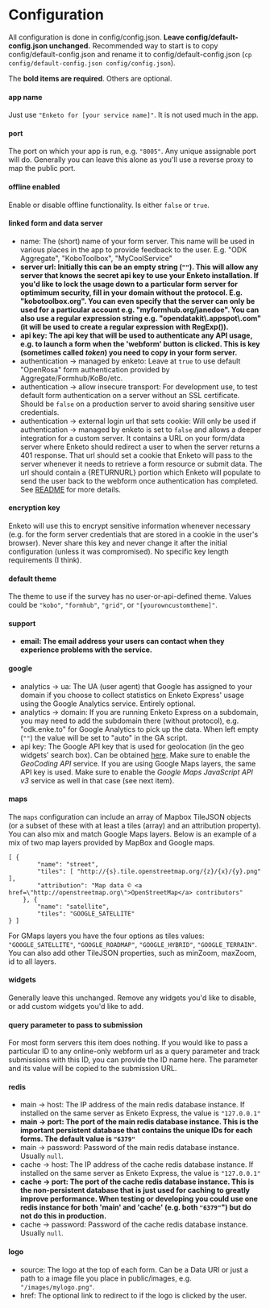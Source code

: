 Configuration
==============

All configuration is done in config/config.json. **Leave config/default-config.json unchanged.** 
Recommended way to start is to copy config/default-config.json and rename it to config/default-config.json (`cp config/default-config.json config/config.json`).

The **bold items are required**. Others are optional.

#### app name 
Just use `"Enketo for [your service name]"`. It is not used much in the app.

#### port
The port on which your app is run, e.g. `"8005"`. Any unique assignable port will do. Generally you can leave this alone as you'll use a reverse proxy to map the public port.

#### offline enabled
Enable or disable offline functionality. Is either `false` or `true`.

#### linked form and data server
* name: The (short) name of your form server. This name will be used in various places in the app to provide feedback to the user. E.g. "ODK Aggregate", "KoboToolbox", "MyCoolService"
* **server url: Initially this can be an empty string (`""`). This will allow any server that knows the secret api key to use your Enketo installation. If you'd like to lock the usage down to a particular form server for optimimum security, fill in your domain without the protocol. E.g. "kobotoolbox.org". You can even specify that the server can only be used for a particular account e.g. "myformhub.org/janedoe". You can also use a regular expression string e.g. "opendatakit\\.appspot\\.com" (it will be used to create a regular expression with RegExp()).**
* **api key: The api key that will be used to authenticate any API usage, e.g. to launch a form when the 'webform' button is clicked. This is key (sometimes called _token_) you need to copy in your form server.**
* authentication -> managed by enketo: Leave at `true` to use default "OpenRosa" form authentication provided by Aggregate/Formhub/KoBo/etc.
* authentication -> allow insecure transport: For development use, to test default form authentication on a server without an SSL certificate. Should be `false` on a production server to avoid sharing sensitive user credentials.
* authentication -> external login url that sets cookie: Will only be used if authentication -> managed by enketo is set to `false` and allows a deeper integration for a custom server. It contains a URL on your form/data server where Enketo should redirect a user to when the server returns a 401 response. That url should set a cookie that Enketo will pass to the server whenever it needs to retrieve a form resource or submit data. The url should contain a {RETURNURL} portion which Enketo will populate to send the user back to the webform once authentication has completed. See [README](../README.md#authentication) for more details.

#### encryption key 
Enketo will use this to encrypt sensitive information whenever necessary (e.g. for the form server credentials that are stored in a cookie in the user's browser). Never share this key and never change it after the initial configuration (unless it was compromised). No specific key length requirements (I think).

#### default theme 
The theme to use if the survey has no user-or-api-defined theme. Values could be `"kobo"`, `"formhub"`, `"grid"`, or `"[yourowncustomtheme]"`.

#### support
* **email: The email address your users can contact when they experience problems with the service.**

#### google
* analytics -> ua: The UA (user agent) that Google has assigned to your domain if you choose to collect statistics on Enketo Express' usage using the Google Analytics service. Entirely optional.
* analytics -> domain: If you are running Enketo Express on a subdomain, you may need to add the subdomain there (without protocol), e.g. "odk.enke.to" for Google Analytics to pick up the data. When left empty (`""`) the value will be set to "auto" in the GA script.
* api key: The Google API key that is used for geolocation (in the geo widgets' search box). Can be obtained [here](https://console.developers.google.com/project). Make sure to enable the _GeoCoding API_ service. If you are using Google Maps layers, the same API key is used. Make sure to enable the _Google Maps JavaScript API v3_ service as well in that case (see next item).

#### maps
The `maps` configuration can include an array of Mapbox TileJSON objects (or a subset of these with at least a tiles (array) and an attribution property). You can also mix and match Google Maps layers. Below is an example of a mix of two map layers provided by MapBox and Google maps.

```
[ {
        "name": "street",
        "tiles": [ "http://{s}.tile.openstreetmap.org/{z}/{x}/{y}.png" ],
        "attribution": "Map data © <a href=\"http://openstreetmap.org\">OpenStreetMap</a> contributors"
    }, {
        "name": "satellite",
        "tiles": "GOOGLE_SATELLITE"
} ]
```

For GMaps layers you have the four options as tiles values: `"GOOGLE_SATELLITE"`, `"GOOGLE_ROADMAP"`, `"GOOGLE_HYBRID"`, `"GOOGLE_TERRAIN"`. You can also add other TileJSON properties, such as minZoom, maxZoom, id to all layers. 


#### widgets
Generally leave this unchanged. Remove any widgets you'd like to disable, or add custom widgets you'd like to add.

#### query parameter to pass to submission
For most form servers this item does nothing. If you would like to pass a particular ID to any online-only webform url as a query parameter and track submissions with this ID, you can provide the ID name here. The parameter and its value will be copied to the submission URL.

#### redis
* main -> host: The IP address of the main redis database instance. If installed on the same server as Enketo Express, the value is `"127.0.0.1"`
* **main -> port: The port of the main redis database instance. This is the important persistent database that contains the unique IDs for each forms. The default value is `"6379"`**
* main -> password: Password of the main redis database instance. Usually `null`.
* cache -> host: The IP address of the cache redis database instance. If installed on the same server as Enketo Express, the value is `"127.0.0.1"`
* **cache -> port: The port of the cache redis database instance. This is the non-persistent database that is just used for caching to greatly improve performance. When testing or developing you could use one redis instance for both 'main' and 'cache' (e.g. both `"6379"`") but do not do this in production.**
* cache -> password: Password of the cache redis database instance. Usually `null`.

#### logo
* source: The logo at the top of each form. Can be a Data URI or just a path to a image file you place in public/images, e.g. `"/images/mylogo.png"`.
* href: The optional link to redirect to if the logo is clicked by the user.